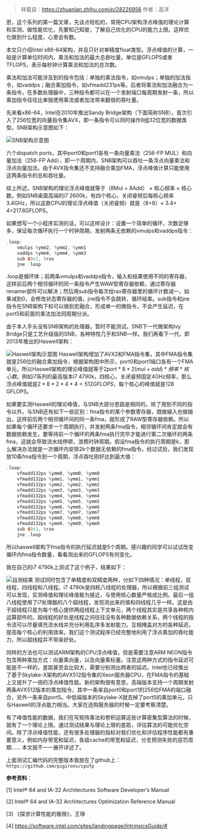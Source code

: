 > 转载自：https://zhuanlan.zhihu.com/p/28226956
> 作者：高洋

恩，这个系列的第一篇文章，先谈点轻松的，常用CPU架构浮点峰值的理论计算和实测。做性能优化，先要知己知彼，了解自己优化的CPU的能力上限。这样优化做到什么程度，心里会有数。

本文只介绍Intel x86-64架构，并且只针对单精度float类型。浮点峰值的计算，一般是计算单位时间内，乘法和加法的最大总吞吐量，单位是GFLOPS或者TFLOPS，表示每秒钟计算乘法和加法的总次数。

乘法和加法可能涉及到的指令包括：单独的乘法指令，如vmulps；单独的加法指令，如vaddps；融合乘加指令，如vfmadd231ps等。后者将乘法和加法融合为一条指令，在多数处理器中，三种指令都可以在一个发射端口每周期发射一条，所以乘加指令往往比单独使用乘法或者加法带来翻倍的吞吐量。

先来看x86-64，Intel在2010年推出Sandy Bridge架构（下面简称SNB），首次引入了256位宽的向量指令集AVX，即一条指令可以同时操作8组32位宽的数据类型。SNB架构示意图如下：

![SNB架构示意图](https://img-blog.csdnimg.cn/20201023215021539.png?x-oss-process=image/watermark,type_ZmFuZ3poZW5naGVpdGk,shadow_10,text_aHR0cHM6Ly9ibG9nLmNzZG4ubmV0L2p1c3Rfc29ydA==,size_16,color_FFFFFF,t_70#pic_center)

六个dispatch ports，其中port0和port1各有一条向量乘法（256-FP MUL）和向量加法（256-FP Add），即一个周期内，SNB架构可以吞吐一条浮点向量乘法和浮点向量加法。由于AVX指令集还不支持融合乘加FMA，浮点峰值计算只能使用这两条指令的总和吞吐量。

综上所述，SNB架构的理论浮点峰值就等于（8Mul + 8Add） $\times$ 核心频率 $\times$ 核心数。例如SNB桌面高端的i7 2600k，有四个核心，关闭睿频后每核心频率3.4GHz，所以这款CPU的理论浮点峰值（关闭睿频）就是（8+8）$\times$ 3.4$\times$ 4=217.6GFLOPS。

如果想写一个小程序实测的话，可以这样设计：设置一个简单的循环，次数足够多，保证每次循环执行一个时钟周期，发射两条无依赖的vmulps和vaddps指令：

```cpp
.loop:
    vmulps %ymm2, %ymm2, %ymm1
    vaddps %ymm4, %ymm4, %ymm3
    sub $0x1, %rax
    jne .loop
```

.loop是循环体；前两条vmulps和vaddps指令，输入和结果使用不同的寄存器，这样前后两个相邻循环的同一条指令产生WAW型寄存器依赖，通过寄存器renamer部件可以解决；然后用sub指令每次给rax寄存器里的循环计数减一，如果减到0，会修改状态寄存器的值，jne指令不会跳转，循环结束。sub指令和jne指令在SNB架构下和可以做到宏融合，形成单一的微指令，不会产生延迟，在port5和前面的乘法加法同周期分派。

由于本人手头没有SNB架构的处理器，暂时不能测试。SNB下一代微架构Ivy Bridge只是工艺升级版的SNB，各种特性几乎和SNB一样。我们再看下一代，即2013年推出的Haswell架构：

![Haswell架构示意图](https://img-blog.csdnimg.cn/20201023215309620.png?x-oss-process=image/watermark,type_ZmFuZ3poZW5naGVpdGk,shadow_10,text_aHR0cHM6Ly9ibG9nLmNzZG4ubmV0L2p1c3Rfc29ydA==,size_16,color_FFFFFF,t_70#pic_center)
Haswell架构增加了AVX2和FMA指令集，其中FMA指令集就是256位的融合乘加指令，根据架构图中所示，port0和port1端口各有一个FMA单元，所以Haswell架构的理论峰值就等于$2port * 8 * 2(mul+add) * 频率 * 核心数$。例如i7系列的最高版本i7 4790k，四核心，关闭睿频固定4GHz频率，那么浮点峰值就是$2 * 8 * 2 * 4 * 4 = 512 GFLOPS$，每个核心的峰值就是128 GFLOPS。

如果要实测Haswell的理论峰值，与SNB大部分思路是相同的。除了用到不同的指令以外，与SNB还有如下一些区别：fma指令的某个参数寄存器，既做输入也做输出，这样前后两个相邻循环间的同一条fma，就形成了RAW型寄存器依赖。所以如果每个循环还要求一个周期执行，并发射两条fma指令，相邻循环间肯定就会有数据依赖发生，要等待前一个循环的两条fma执行完毕才能进行第二次循环的两条fma，这就会导致流水线停顿，浪费时钟周期。假设fma指令的执行周期是k，那么解决办法就是一次循环内安排2k个数据无依赖的fma指令。经过试验，我们发现放10条fma指令到一个周期，浮点吞吐刚好达到最大值：

```cpp
.loop:
    vfmadd132ps %ymm0, %ymm0, %ymm0
    vfmadd132ps %ymm1, %ymm1, %ymm1
    vfmadd132ps %ymm2, %ymm2, %ymm2
    vfmadd132ps %ymm3, %ymm3, %ymm3
    vfmadd132ps %ymm4, %ymm4, %ymm4
    vfmadd132ps %ymm5, %ymm5, %ymm5
    vfmadd132ps %ymm6, %ymm6, %ymm6
    vfmadd132ps %ymm7, %ymm7, %ymm7
    vfmadd132ps %ymm8, %ymm8, %ymm8
    vfmadd132ps %ymm9, %ymm9, %ymm9
    sub $0x1, %rax
    jne .loop
```

所以haswell架构下fma指令的执行延迟就是5个周期。感兴趣的同学可以试试改变循环内fma指令数量，看看测出来的GFLOPS有何变化。

我在自己的i7 4790k上测试了这个例子，结果如下：

![自测结果](https://img-blog.csdnimg.cn/20201023215655274.png?x-oss-process=image/watermark,type_ZmFuZ3poZW5naGVpdGk,shadow_10,text_aHR0cHM6Ly9ibG9nLmNzZG4ubmV0L2p1c3Rfc29ydA==,size_16,color_FFFFFF,t_70#pic_center)
测试同时包含了单精度和双精度两种，分如下四种情况：单线程，双线程，四线程和八线程。i7 4790k是四核八线程的处理器，所以根据前三组测试可以发现，实测峰值和理论峰值极为接近，与使用核心数量严格成比例。最后一组八线程使用了i7处理器的八个超线程，发现测出来的值和四线程几乎一样。这是由于超线程只是为每个核心提供两组线程上下文单元，两个线程其实是共享各种核内运算部件的。超线程的好处是线程之间往往没有各种数据依赖关系，两个线程的指令流可以尽量填充流水线并充分利用乱序多发射能力。互相掩盖对方的各种延迟，提高每个核心的利用效率。我们这个测试程序已经完整地利用了浮点乘加的吞吐能力，所以超线程并不带来好处。

同样的方法也可以测试ARM架构的CPU浮点峰值，但是需要注意ARM NEON指令包含两种乘加方式：向量乘向量，以及向量乘标量。注意这两种方式的指令延迟可能是不一样的，差距甚至会比较大，需要分别测出两者的延迟。Intel也已经推出了基于Skylake-X架构的AVX512指令集的Xeon服务器CPU，在FMA指令的基础上又提升了一倍的浮点峰值性能。新的架构很有意思，高端版本支持一个周期发射两条AVX512版本的乘加指令，其中一条来自port0和port1的256位FMA的端口融合，另外一条来自port5。中低端版本的Skylake-X就去掉了port5的乘加单元，只与Haswell的浮点能力相当。大家在选购服务器的时候一定要考察清楚。

有了峰值性能的数据，我们在写矩阵乘法和卷积运算这些计算密集型算法的时候，就有了一个理论上限。通过测试结果与理论上限的差距，评估算法的可能优化空间。除了浮点峰值性能，还有很多处理器的指标对我们优化和评估程序性能都有重要意义，例如内存带宽和延迟，各级cache的带宽和延迟，分支预测失败的惩罚周期...... 本文就不一一展开详述了。

上面测试汇编代码的完整版本我放在了github上：`https://github.com/pigirons/cpufp`

**参考资料**：

[1] Intel® 64 and IA-32 Architectures Software Developer’s Manual

[2] Intel® 64 and IA-32 Architectures Optimization Reference Manual

[3] 《探求计算性能的极限》，王琤

[4] https://software.intel.com/sites/landingpage/IntrinsicsGuide/#